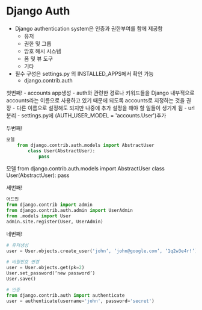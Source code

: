 # Django Auth

- Django authentication system은 인증과 권한부여를 함께 제공함
    - 유저
    - 권한 및 그룹
    - 암호 해시 시스템
    - 폼 및 뷰 도구
    - 기타
- 필수 구성은 settings.py 의 INSTALLED_APPS에서 확인 가능
    - django.contrib.auth


첫번째!
    - accounts app생성
    - auth와 관련한 경로나 키워드들을 Django 내부적으로 accounts라는 이름으로 사용하고 있기 때문에 되도록 accounts로 지정하는 것을 권장
        - 다른 이름으로 설정해도 되지만 나중에 추가 설정을 해야 할 일들이 생기게 됨
    - url 분리
    - settings.py에 (AUTH_USER_MODEL = 'accounts.User')추가
       
두번째!
``` python
모델
    from django.contrib.auth.models import AbstractUser
        class User(AbstractUser):
            pass
```
모델
    from django.contrib.auth.models import AbstractUser
        class User(AbstractUser):
            pass
    
세번째!
```python
어드민
from django.contrib import admin
from django.contrib.auth.admin import UserAdmin
from .models import User
admin.site.register(User, UserAdmin)
```
네번째!
```python
# 유저생성
user = User.objects.create_user('john‘, ‘john@google.com’, ‘1q2w3e4r!’)
                                
# 비밀번호 변경
user = User.objects.get(pk=2)
User.set_password(‘new password’)
User.save()

# 인증
from django.contrib.auth import authenticate
user = authenticate(username='john', password='secret')                           
```
